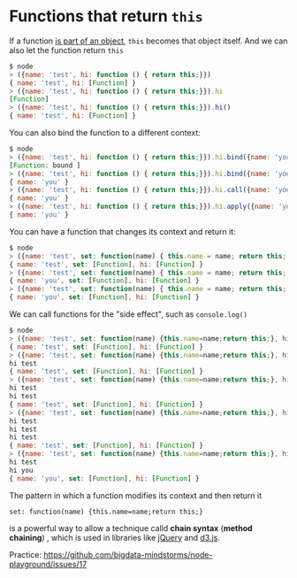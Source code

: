 # Functions that return `this`

If a function [is part of an object](https://github.com/bigdata-mindstorms/node-playground/tree/gh-pages/lessons/12), `this` becomes that object itself. And we can also let the function return `this`

```javascript
$ node
> ({name: 'test', hi: function () { return this;}})
{ name: 'test', hi: [Function] }
> ({name: 'test', hi: function () { return this;}}).hi
[Function]
> ({name: 'test', hi: function () { return this;}}).hi()
{ name: 'test', hi: [Function] }
```

You can also bind the function to a different context:

```javascript
$ node
> ({name: 'test', hi: function () { return this;}}).hi.bind({name: 'you'})
[Function: bound ]
> ({name: 'test', hi: function () { return this;}}).hi.bind({name: 'you'})()
{ name: 'you' }
> ({name: 'test', hi: function () { return this;}}).hi.call({name: 'you'})
{ name: 'you' }
> ({name: 'test', hi: function () { return this;}}).hi.apply({name: 'you'})
{ name: 'you' }
```

You can have a function that changes its context and return it:

```javascript
$ node
> ({name: 'test', set: function(name) { this.name = name; return this; }, hi: function () { return this;}})
{ name: 'test', set: [Function], hi: [Function] }
> ({name: 'test', set: function(name) { this.name = name; return this; }, hi: function () { return this;}}).set('you')
{ name: 'you', set: [Function], hi: [Function] }
> ({name: 'test', set: function(name) { this.name = name; return this; }, hi: function () { return this;}}).set('you').hi()
{ name: 'you', set: [Function], hi: [Function] }
```

We can call functions for the "side effect", such as `console.log()`
```javascript
$ node
> ({name: 'test', set: function(name) {this.name=name;return this;}, hi: function(){console.log(`hi ${this.name}`);return this;}})
{ name: 'test', set: [Function], hi: [Function] }
> ({name: 'test', set: function(name) {this.name=name;return this;}, hi: function(){console.log(`hi ${this.name}`);return this;}}).hi()
hi test
{ name: 'test', set: [Function], hi: [Function] }
> ({name: 'test', set: function(name) {this.name=name;return this;}, hi: function(){console.log(`hi ${this.name}`);return this;}}).hi().hi()
hi test
hi test
{ name: 'test', set: [Function], hi: [Function] }
> ({name: 'test', set: function(name) {this.name=name;return this;}, hi: function(){console.log(`hi ${this.name}`);return this;}}).hi().hi().hi()
hi test
hi test
hi test
{ name: 'test', set: [Function], hi: [Function] }
> ({name: 'test', set: function(name) {this.name=name;return this;}, hi: function(){console.log(`hi ${this.name}`);return this;}}).hi().set('you').hi()
hi test
hi you
{ name: 'you', set: [Function], hi: [Function] }
```

The pattern in which a function modifies its context and then return it
```
set: function(name) {this.name=name;return this;}
```
is a powerful way to allow a technique calld __chain syntax__ (__method chaining__) , which is used in libraries like 
[jQuery](http://ejohn.org/blog/ultra-chaining-with-jquery/) and [d3.js](http://alignedleft.com/tutorials/d3/chaining-methods).


Practice: https://github.com/bigdata-mindstorms/node-playground/issues/17
